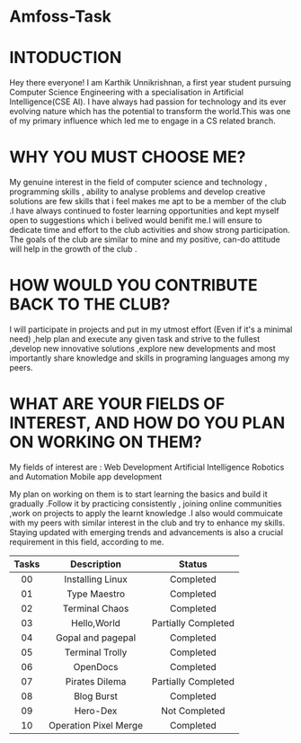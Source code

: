 # Amfoss-Task

# INTODUCTION 
Hey there everyone!
I am Karthik Unnikrishnan, a first year student pursuing Computer Science Engineering with a specialisation in Artificial Intelligence(CSE AI).
I have always had passion for technology and its ever evolving nature which has the potential to transform the world.This was one of my primary influence which led me to engage in a CS related branch. 

# WHY YOU MUST CHOOSE ME?
My genuine interest in the field of computer science and technology , programming skills , ability to analyse problems and develop creative solutions are few skills that i feel makes me apt to be a member of the club .I have always continued to foster learning opportunities and kept myself open to suggestions which i belived would benifit me.I will ensure to  dedicate time and effort to the club activities and show strong participation. The goals of the club are similar to mine and my positive, can-do attitude will help in the growth of the club .

# HOW WOULD YOU CONTRIBUTE BACK TO THE CLUB?
I will participate in projects and put in my utmost effort (Even if it's a minimal need) ,help plan and execute any given task and strive to the fullest ,develop new innovative solutions ,explore new developments and most importantly share knowledge and skills in programing languages among my peers.

# WHAT ARE YOUR FIELDS OF INTEREST, AND HOW DO YOU PLAN ON WORKING ON THEM?
My fields of interest are :
  Web Development 
  Artificial Intelligence 
  Robotics and Automation 
  Mobile app development 

My plan on working on them is to start learning the basics and build it gradually .Follow it by practicing consistently , joining online communities ,work on projects to apply the learnt knowledge .I also would commuicate with my peers with similar interest in the club and try to enhance my skills. Staying updated with emerging trends and advancements is also a crucial requirement in this field, according to me.



|Tasks|Description|Status|
|:---:|:---------:|:----:|
|00|Installing Linux|Completed|
|01|Type Maestro|Completed|
|02|Terminal Chaos|Completed|
|03|Hello,World|Partially Completed|
|04|Gopal and pagepal| Completed|
|05|Terminal Trolly|Completed|
|06|OpenDocs|Completed|
|07|Pirates Dilema|Partially Completed|
|08|Blog Burst|Completed|
|09|Hero-Dex|Not Completed|
|10|Operation Pixel Merge|Completed|
